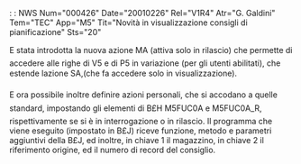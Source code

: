  :  : NWS Num="000426" Date="20010226" Rel="V1R4" Atr="G. Galdini" Tem="TEC" App="M5" Tit="Novità in visualizzazione consigli di pianificazione" Sts="20"

E stata introdotta la nuova azione MA (attiva solo in rilascio) che permette di accedere alle righe di V5 e di P5 in variazione (per gli utenti abilitati), che estende lazione SA,(che fa accedere solo in visualizzazione).

E ora possibile inoltre definire azioni personali, che si accodano a quelle standard, impostando gli elementi di B£H M5FUC0A e M5FUC0A_R, rispettivamente se si è in interrogazione o in rilascio.
Il programma che viene eseguito (impostato in B£J) riceve funzione, metodo e parametri aggiuntivi della B£J, ed inoltre, in chiave 1 il magazzino, in chiave 2 il riferimento origine, ed il numero di record del consiglio.


